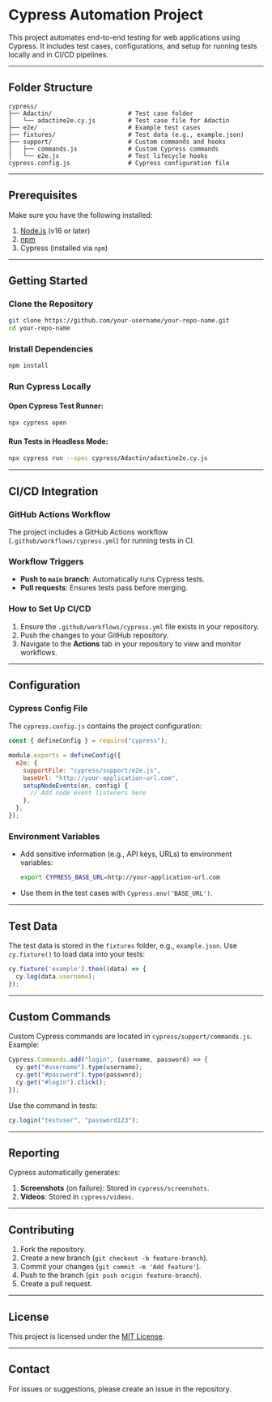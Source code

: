 
# **Cypress Automation Project**

This project automates end-to-end testing for web applications using Cypress. It includes test cases, configurations, and setup for running tests locally and in CI/CD pipelines.

---

## **Folder Structure**

```
cypress/
├── Adactin/                     # Test case folder
│   └── adactine2e.cy.js         # Test case file for Adactin
├── e2e/                         # Example test cases
├── fixtures/                    # Test data (e.g., example.json)
├── support/                     # Custom commands and hooks
│   ├── commands.js              # Custom Cypress commands
│   └── e2e.js                   # Test lifecycle hooks
cypress.config.js                # Cypress configuration file
```

---

## **Prerequisites**

Make sure you have the following installed:
1. [Node.js](https://nodejs.org/) (v16 or later)
2. [npm](https://www.npmjs.com/)
3. Cypress (installed via `npm`)

---

## **Getting Started**

### **Clone the Repository**
```bash
git clone https://github.com/your-username/your-repo-name.git
cd your-repo-name
```

### **Install Dependencies**
```bash
npm install
```

### **Run Cypress Locally**
#### Open Cypress Test Runner:
```bash
npx cypress open
```

#### Run Tests in Headless Mode:
```bash
npx cypress run --spec cypress/Adactin/adactine2e.cy.js
```

---

## **CI/CD Integration**

### **GitHub Actions Workflow**
The project includes a GitHub Actions workflow (`.github/workflows/cypress.yml`) for running tests in CI.

### **Workflow Triggers**
- **Push to `main` branch**: Automatically runs Cypress tests.
- **Pull requests**: Ensures tests pass before merging.

### **How to Set Up CI/CD**
1. Ensure the `.github/workflows/cypress.yml` file exists in your repository.
2. Push the changes to your GitHub repository.
3. Navigate to the **Actions** tab in your repository to view and monitor workflows.

---

## **Configuration**

### **Cypress Config File**
The `cypress.config.js` contains the project configuration:

```javascript
const { defineConfig } = require("cypress");

module.exports = defineConfig({
  e2e: {
    supportFile: "cypress/support/e2e.js",
    baseUrl: "http://your-application-url.com",
    setupNodeEvents(on, config) {
      // Add node event listeners here
    },
  },
});
```

### **Environment Variables**
- Add sensitive information (e.g., API keys, URLs) to environment variables:
  ```bash
  export CYPRESS_BASE_URL=http://your-application-url.com
  ```
- Use them in the test cases with `Cypress.env('BASE_URL')`.

---

## **Test Data**

The test data is stored in the `fixtures` folder, e.g., `example.json`. Use `cy.fixture()` to load data into your tests:

```javascript
cy.fixture('example').then((data) => {
  cy.log(data.username);
});
```

---

## **Custom Commands**

Custom Cypress commands are located in `cypress/support/commands.js`. Example:

```javascript
Cypress.Commands.add("login", (username, password) => {
  cy.get("#username").type(username);
  cy.get("#password").type(password);
  cy.get("#login").click();
});
```

Use the command in tests:
```javascript
cy.login("testuser", "password123");
```

---

## **Reporting**

Cypress automatically generates:
1. **Screenshots** (on failure): Stored in `cypress/screenshots`.
2. **Videos**: Stored in `cypress/videos`.

---

## **Contributing**

1. Fork the repository.
2. Create a new branch (`git checkout -b feature-branch`).
3. Commit your changes (`git commit -m 'Add feature'`).
4. Push to the branch (`git push origin feature-branch`).
5. Create a pull request.

---

## **License**

This project is licensed under the [MIT License](LICENSE).

---

## **Contact**

For issues or suggestions, please create an issue in the repository.
